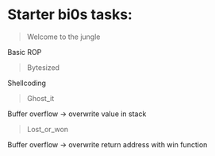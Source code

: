 Starter bi0s tasks:
=======

> Welcome to the jungle 

Basic ROP

> Bytesized

Shellcoding

> Ghost_it

Buffer overflow -> overwrite value in stack

> Lost_or_won

Buffer overflow -> overwrite return address with win function
